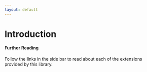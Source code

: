 ```yaml
---
layout: default
---
```


Introduction
======



#### Further Reading

Follow the links in the side bar to read about each of the extensions provided by this library.

